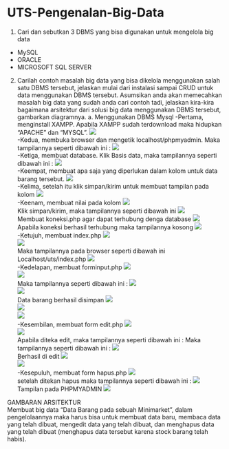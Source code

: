 # UTS-Pengenalan-Big-Data
1.	Cari dan sebutkan 3 DBMS yang bisa digunakan untuk mengelola big data
-	MySQL   
-	ORACLE
-	MICROSOFT SQL SERVER
2.	Carilah contoh masalah big data yang bisa dikelola menggunakan salah satu DBMS tersebut, jelaskan mulai dari instalasi sampai CRUD untuk data menggunakan DBMS tersebut. Asumsikan anda akan memecahkan masalah big data yang sudah anda cari contoh tadi, jelaskan kira-kira bagaimana arsitektur dari solusi big data menggunakan DBMS tersebut, gambarkan diagramnya.
a.	Menggunakan DBMS Mysql
-Pertama, menginstall XAMPP.  Apabila XAMPP sudah terdownload maka hidupkan “APACHE” dan “MYSQL”.
![](Images/1.png)<br>
-Kedua, membuka browser dan mengetik localhost/phpmyadmin. Maka tampilannya seperti dibawah ini :
![](Images/2.png)<br>
-Ketiga, membuat database. Klik Basis data, maka tampilannya seperti dibawah ini :
![](Images/3.png)<br>
-Keempat, membuat apa saja yang diperlukan dalam kolom untuk data barang tersebut.
![](Images/4.png)<br>
-Kelima, setelah itu klik simpan/kirim untuk membuat tampilan pada kolom
![](Images/5.png)<br>
-Keenam,  membuat nilai pada kolom
![](Images/6.png)<br>
Klik simpan/kirim, maka tampilannya seperti dibawah ini
![](Images/7.png)<br>
Membuat koneksi.php agar dapat terhubung denga database
![](Images/8.png)<br>
Apabila koneksi berhasil terhubung maka tampilannya kosong
![](Images/9.png)<br>
-Ketujuh, membuat index.php
![](Images/10.png)<br>
![](Images/11.png)<br>
Maka tampilannya pada browser seperti dibawah ini 
Localhost/uts/index.php
![](Images/12.png)<br>
-Kedelapan, membuat forminput.php
![](Images/13.png)<br>
![](Images/14.png)<br>
Maka tampilannya seperti dibawah ini :
![](Images/15.png)<br>
![](Images/16.png)<br>
Data barang berhasil disimpan
![](Images/17.png)<br>
![](Images/18.png)<br>
![](Images/19.png)<br>
-Kesembilan, membuat form edit.php
![](Images/20.png)<br>
![](Images/21.png)<br>
Apabila diteka edit, maka tampilannya seperti dibawah ini :
Maka tampilannya seperti dibawah ini :
![](Images/22.png)<br>
Berhasil di edit
![](Images/23.png)<br>
![](Images/24.png)<br>
-Kesepuluh, membuat form hapus.php
![](Images/25.png)<br>
setelah ditekan hapus maka tampilannya seperti dibawah ini :
![](Images/26.png)<br>
Tampilan pada PHPMYADMIN
![](Images/27.png)<br>

GAMBARAN ARSITEKTUR <br>
Membuat big data “Data Barang pada sebuah Minimarket”, dalam pengelolaannya maka harus bisa untuk membuat data baru, membaca data yang telah dibuat, mengedit data yang telah dibuat, dan menghapus data yang telah dibuat (menghapus data tersebut karena stock barang telah habis).
